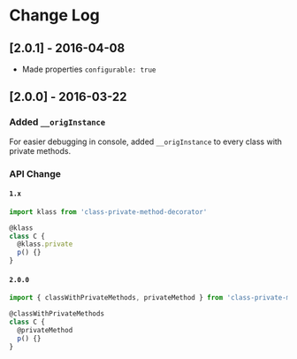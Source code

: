 # Change Log

## [2.0.1] - 2016-04-08

- Made properties `configurable: true`

## [2.0.0] - 2016-03-22
### Added `__origInstance`
For easier debugging in console, added `__origInstance` to every class with private methods.

### API Change

#### `1.x`

```js
import klass from 'class-private-method-decorator'

@klass
class C {
  @klass.private
  p() {}
}
```

#### `2.0.0`

```js
import { classWithPrivateMethods, privateMethod } from 'class-private-method-decorator'

@classWithPrivateMethods
class C {
  @privateMethod
  p() {}
}
```
